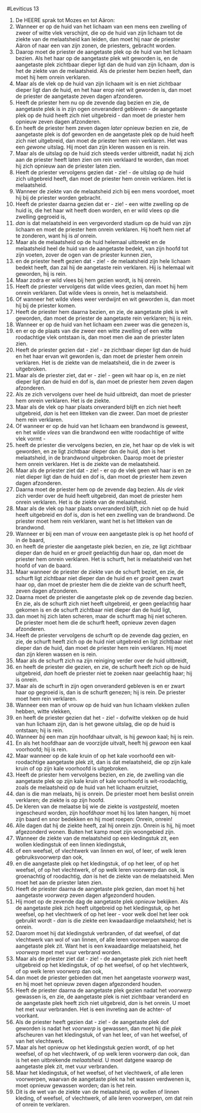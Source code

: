#Leviticus 13
1. De HEERE sprak tot Mozes en tot Aäron:
2. Wanneer er op de huid van het lichaam van een mens een zwelling of zweer of witte vlek verschijnt, die op de huid van zijn lichaam tot de ziekte van de melaatsheid kan leiden, dan moet hij naar de priester Aäron of naar een van zijn zonen, de priesters, gebracht worden.
3. Daarop moet de priester de aangetaste plek op de huid van het lichaam bezien. Als het haar op de aangetaste plek wit geworden is, en de aangetaste plek zichtbaar dieper ligt dan de huid van zijn lichaam, *dan* is het de ziekte van de melaatsheid. Als de priester hem bezien heeft, dan moet hij hem onrein verklaren.
4. Maar als de vlek op de huid van zijn lichaam wit is en niet zichtbaar dieper ligt dan de huid, en het haar erop niet wit geworden is, dan moet de priester de aangetaste zeven dagen afzonderen.
5. Heeft de priester hem nu op de zevende dag bezien en zie, de aangetaste plek is in zijn ogen onveranderd gebleven - de aangetaste plek op de huid heeft zich niet uitgebreid - dan moet de priester hem opnieuw zeven dagen afzonderen.
6. En heeft de priester hem zeven dagen *later* opnieuw bezien en zie, de aangetaste plek is dof geworden en de aangetaste plek op de huid heeft zich niet uitgebreid, dan moet de priester hem rein verklaren. Het was een *gewone* uitslag. Hij moet dan zijn kleren wassen en is rein.
7. Maar als de uitslag op de huid zich steeds verder uitbreidt, nadat hij zich aan de priester heeft laten zien om rein verklaard te worden, dan moet hij zich opnieuw aan de priester laten zien.
8. Heeft de priester vervolgens gezien dat - zie! - de uitslag op de huid zich uitgebreid heeft, dan moet de priester hem onrein verklaren. Het is melaatsheid.
9. Wanneer de ziekte van de melaatsheid zich bij een mens voordoet, moet hij bij de priester worden gebracht.
10. Heeft de priester daarna gezien dat er - zie! - een witte zwelling op de huid is, die het haar wit heeft doen worden, en er wild vlees op die zwelling gegroeid is,
11. *dan* is dat melaatsheid in een vergevorderd stadium op de huid van zijn lichaam en moet de priester hem onrein verklaren. Hij hoeft hem niet af te zonderen, want hij is *al* onrein.
12. Maar als de melaatsheid op de huid helemaal uitbreekt en de melaatsheid heel de huid van de aangetaste bedekt, van zijn hoofd tot zijn voeten, zover de ogen van de priester kunnen zien,
13. en de priester heeft gezien dat - zie! - de melaatsheid zijn hele lichaam bedekt heeft, dan zal hij de aangetaste rein verklaren. Hij is helemaal wit geworden, hij is rein.
14. Maar zodra er wild vlees bij hem gezien wordt, is hij onrein.
15. Heeft de priester vervolgens dat wilde vlees gezien, dan moet hij hem onrein verklaren. Dat wilde vlees is onrein, het is melaatsheid.
16. Of wanneer het wilde vlees weer verdwijnt en wit geworden is, dan moet hij bij de priester komen.
17. Heeft de priester hem daarna bezien, en zie, de aangetaste plek is wit geworden, dan moet de priester de aangetaste rein verklaren; hij is rein.
18. Wanneer er op de huid van het lichaam een zweer was die genezen is,
19. en er op de plaats van die zweer een witte zwelling of een witte roodachtige vlek ontstaan is, dan moet men die aan de priester laten zien.
20. Heeft de priester gezien dat - zie! - ze zichtbaar dieper ligt dan de huid en het haar ervan wit geworden is, dan moet de priester hem onrein verklaren. Het is de ziekte van de melaatsheid, die in de zweer is uitgebroken.
21. Maar als de priester ziet, dat er - zie! - geen wit haar op is, en ze niet dieper ligt dan de huid en dof is, dan moet de priester hem zeven dagen afzonderen.
22. Als ze zich vervolgens over heel de huid uitbreidt, dan moet de priester hem onrein verklaren. Het is de ziekte.
23. Maar als de vlek op haar plaats onveranderd blijft en zich niet heeft uitgebreid, *dan* is het een litteken van die zweer. Dan moet de priester hem rein verklaren.
24. Of wanneer er op de huid van het lichaam een brandwond is geweest, en het wilde *vlees* van die brandwond een witte roodachtige of witte vlek vormt -
25. heeft de priester die vervolgens bezien, en zie, het haar op de vlek is wit geworden, en ze ligt zichtbaar dieper dan de huid, *dan* is het melaatsheid, in de brandwond uitgebroken. Daarop moet de priester hem onrein verklaren. Het is de ziekte van de melaatsheid.
26. Maar als de priester ziet dat - zie! - er op de vlek geen wit haar is en ze niet dieper ligt dan de huid en dof is, dan moet de priester hem zeven dagen afzonderen.
27. Daarna moet de priester hem op de zevende dag bezien. Als *de vlek* zich verder over de huid heeft uitgebreid, dan moet de priester hem onrein verklaren. Het is de ziekte van de melaatsheid.
28. Maar als de vlek op haar plaats onveranderd blijft, zich niet op de huid heeft uitgebreid en dof is, *dan* is het een zwelling van de brandwond. De priester moet hem rein verklaren, want het is het litteken van de brandwond.
29. Wanneer er bij een man of vrouw een aangetaste plek is op het hoofd of in de baard,
30. en heeft de priester die aangetaste plek bezien, en zie, ze ligt zichtbaar dieper dan de huid en er *groeit* geelachtig dun haar op, dan moet de priester hem onrein verklaren. Het is schurft, het is melaatsheid van het hoofd of van de baard.
31. Maar wanneer de priester de ziekte van de schurft beziet, en zie, de schurft ligt zichtbaar niet dieper dan de huid en er *groeit* geen zwart haar op, dan moet de priester hem die de ziekte van de schurft heeft, zeven dagen afzonderen.
32. Daarna moet de priester die aangetaste plek op de zevende dag bezien. En zie, als de schurft zich niet heeft uitgebreid, er geen geelachtig haar gekomen is en de schurft zichtbaar niet dieper dan de huid ligt,
33. dan moet hij zich laten scheren, maar de schurft mag hij niet scheren. De priester moet hem die de schurft heeft, opnieuw zeven dagen afzonderen.
34. Heeft de priester vervolgens de schurft op de zevende dag gezien, en zie, de schurft heeft zich op de huid niet uitgebreid en ligt zichtbaar niet dieper dan de huid, dan moet de priester hem rein verklaren. Hij moet dan zijn kleren wassen en is rein.
35. Maar als de schurft zich na zijn reiniging verder over de huid uitbreidt,
36. en heeft de priester die gezien, en zie, de schurft heeft zich op de huid uitgebreid, *dan* hoeft de priester niet te zoeken naar geelachtig haar; hij is onrein.
37. Maar als de schurft in zijn ogen onveranderd gebleven is en er zwart haar op gegroeid is, dan is de schurft genezen; hij is rein. De priester moet hem rein verklaren.
38. Wanneer een man of vrouw op de huid van hun lichaam vlekken zullen hebben, witte vlekken,
39. en heeft de priester gezien dat het - zie! - dofwitte vlekken op de huid van hun lichaam zijn, dan is het gewone uitslag, die op de huid is ontstaan; hij is rein.
40. Wanneer *bij* een man zijn hoofdhaar uitvalt, is hij *gewoon* kaal; hij is rein.
41. En als het hoofdhaar aan de voorzijde uitvalt, heeft hij *gewoon* een kaal voorhoofd; hij is rein.
42. Maar wanneer op de kale kruin of op het kale voorhoofd een wit-roodachtige aangetaste plek zit, dan is dat melaatsheid, die op zijn kale kruin of op zijn kale voorhoofd is uitgebroken.
43. Heeft de priester hem vervolgens bezien, en zie, de zwelling van die aangetaste plek op zijn kale kruin of kale voorhoofd is wit-roodachtig, zoals de melaatsheid op de huid van het lichaam eruitziet,
44. dan is die man melaats, hij is onrein. De priester moet hem beslist onrein verklaren; de ziekte is op zijn hoofd.
45. De kleren van de melaatse bij wie de ziekte is *vastgesteld*, moeten ingescheurd worden, zijn hoofd*haar* moet hij los laten hangen, hij moet zijn baard en snor bedekken en hij moet roepen: Onrein, onrein!
46. Alle dagen dat hij de ziekte heeft, zal hij onrein zijn. Onrein is hij, hij moet afgezonderd wonen. Buiten het kamp moet zijn woongebied zijn.
47. Wanneer de ziekte van de melaatsheid op een kledingstuk zit, een wollen kledingstuk of een linnen kledingstuk,
48. of een weefsel, of vlechtwerk van linnen en wol, of leer, of welk leren gebruiksvoorwerp dan ook,
49. en die aangetaste plek op het kledingstuk, of op het leer, of op het weefsel, of op het vlechtwerk, of op welk leren voorwerp dan ook, is groenachtig of roodachtig, *dan* is het de ziekte van de melaatsheid. Men moet het aan de priester laten zien.
50. Heeft de priester daarna de aangetaste plek gezien, dan moet hij het aangetaste *voorwerp* zeven dagen afgezonderd houden.
51. Hij moet op de zevende dag de aangetaste plek *opnieuw* bekijken. Als de aangetaste plek zich heeft uitgebreid op het kledingstuk, op het weefsel, op het vlechtwerk of op het leer - voor welk doel het leer ook gebruikt wordt - *dan* is die ziekte een kwaadaardige melaatsheid; het is onrein.
52. Daarom moet hij dat kledingstuk verbranden, of dat weefsel, of dat vlechtwerk van wol of van linnen, of alle leren voorwerpen waarop die aangetaste plek zit. Want het is een kwaadaardige melaatsheid, het *voorwerp* moet met vuur verbrand worden.
53. Maar als de priester ziet dat - zie! - de aangetaste plek zich niet heeft uitgebreid op het kledingstuk, of op het weefsel, of op het vlechtwerk, of op welk leren voorwerp dan ook,
54. dan moet de priester gebieden dat men het aangetaste *voorwerp* wast, en hij moet het opnieuw zeven dagen afgezonderd houden.
55. Heeft de priester daarna de aangetaste plek gezien nadat het *voorwerp* gewassen is, en zie, de aangetaste plek is niet zichtbaar veranderd en de aangetaste plek heeft zich niet uitgebreid, *dan* is het onrein. U moet het met vuur verbranden. Het is een invreting aan de achter- of voorkant.
56. Als de priester heeft gezien dat - zie! - de aangetaste plek dof geworden is nadat het *voorwerp* is gewassen, dan moet hij die *plek* afscheuren van het kledingstuk, of van het leer, of van het weefsel, of van het vlechtwerk.
57. Maar als het opnieuw op het kledingstuk gezien wordt, of op het weefsel, of op het vlechtwerk, of op welk leren voorwerp dan ook, dan is het een uitbrekende *melaatsheid*. U moet datgene waarop de aangetaste plek zit, met vuur verbranden.
58. Maar het kledingstuk, of het weefsel, of het vlechtwerk, of alle leren voorwerpen, waarvan de aangetaste plek na het wassen verdwenen is, moet opnieuw gewassen worden; dan is het rein.
59. Dit is de wet van de ziekte van de melaatsheid, op wollen of linnen kleding, of weefsel, of vlechtwerk, of alle leren voorwerpen, om dat rein of onrein te verklaren.
